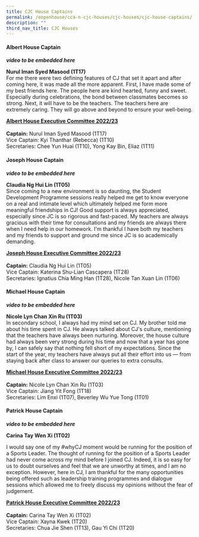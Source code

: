 ```yaml
---
title: CJC House Captains
permalink: /eopenhouse/cca-n-cjc-houses/cjc-houses/cjc-house-captains/
description: ""
third_nav_title: CJC Houses
---
```

#### **Albert House Captain**

***video to be embedded here***

**Nurul Iman Syed Masood (1T17)** <br>
For me there were two defining features of CJ that set it apart and after coming here, it was made all the more apparent. First, I have made some of my best friends here. The people here are kind hearted, funny and sweet. Especially during celebrations, the bond between classmates becomes so strong. Next, it will have to be the teachers. The teachers here are extremely caring. They will go above and beyond to ensure your well-being.  

  

**<u>Albert House Executive Committee 2022/23</u>** <br><br>
**Captain:**&nbsp;Nurul Iman Syed Masood (1T17) <br>
Vice Captain: Kyi Thanthar (Rebecca) (1T10) <br>
Secretaries: Chee Yun Huai (1T10), Yong Kay Bin, Eliaz (1T11)

#### **Joseph House Captain**

***video to be embedded here***

**Claudia Ng Hui Lin (1T05)**  <br>
Since coming to a new&nbsp;environment is so daunting, the Student Development Programme sessions really helped me get to know everyone on a real and intimate level which ultimately helped me form more meaningful friendships in CJ! Good support is always appreciated, especially since JC is so rigorous and fast-paced. My teachers are always gracious with their time for consultations and my friends are always there when I need help in our homework. I'm thankful I have both my teachers and my friends to support and ground me since JC is so academically demanding.

**<u>Joseph House Executive Committee 2022/23</u>** <br><br>
**Captain:**&nbsp;Claudia Ng Hui Lin (1T05) <br>
Vice Captain: Katerina Shu-Lian Cascapera (1T28) <br>
Secretaries: Ignatius Chia Ming Han (1T28), Nicole Tan Xuan Lin (1T06)

#### **Michael House Captain**

***video to be embedded here***

**Nicole Lyn Chan Xin Ru (1T03)**&nbsp;  <br>
In&nbsp;secondary school, I always had my mind set on CJ. My brother told me about his time spent in CJ. He always talked about CJ's culture, mentioning that the teachers have always been nurturing. Moreover, the house culture had always been very strong during his time and now that a year has gone by, I can safely say that nothing fell short of my expectations. Since the start of the year, my teachers have always put all their effort into us — from staying back after class to answer our queries to extra consults.  
  

**<u>Michael House Executive Committee 2022/23</u>** <br><br>
**Captain:**&nbsp;Nicole Lyn Chan Xin Ru (1T03) <br>
Vice Captain: Jiang Yit Fong (1T18) <br>
Secretaries: Lim Enxi (1T07), Beverley Wu Yue Tong (1T01)

#### **Patrick House Captain**

***video to be embedded here***

**Carina Tay Wen Xi (1T02)**  

I would say one of my #whyCJ moment would be running for the position of a Sports Leader. The thought of running for the position of a Sports Leader had never come across my mind before I joined CJ. Indeed, it is so easy for us to doubt ourselves and feel that we are unworthy at times, and I am no exception. However, here in CJ, I am thankful for the many opportunities being offered such as leadership training programmes and dialogue sessions which allowed me to freely discuss my opinions without the fear of judgement.  
  

**<u>Patrick House Executive Committee 2022/23</u>** <br><br>
**Captain:**&nbsp;Carina Tay Wen Xi (1T02) <br>
Vice Captain: Xayna Kwek (1T20) <br>
Secretaries: Chua Jie Shen (1T13), Gau Yi Chi (1T20)